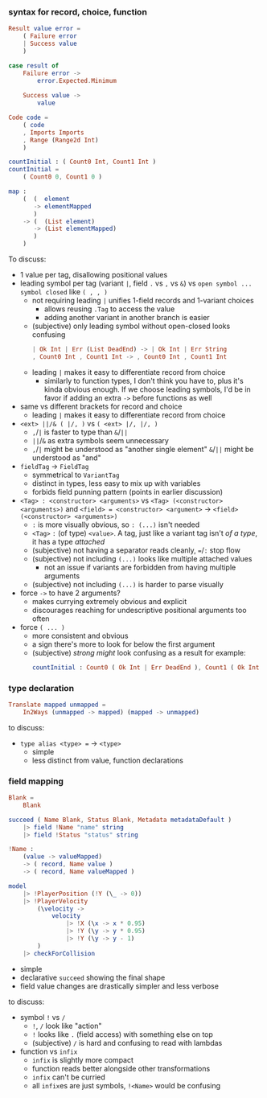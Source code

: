 ### syntax for record, choice, function

```elm
Result value error =
    ( Failure error
    | Success value
    )

case result of
    Failure error ->
        error.Expected.Minimum
    
    Success value ->
        value

Code code =
    ( code
    , Imports Imports
    , Range (Range2d Int)
    )

countInitial : ( Count0 Int, Count1 Int )
countInitial =
    ( Count0 0, Count1 0 )

map :
    (  (  element
       -> elementMapped
       )
    -> (  (List element)
       -> (List elementMapped)
       )
    )
```

To discuss:
  - 1 value per tag, disallowing positional values
  - leading symbol per tag (variant `|`, field `.` vs `,` vs `&`)
    vs `open symbol ... symbol closed` like `( , , )`
      - not requiring leading `|` unifies 1-field records and 1-variant choices
          - allows reusing `.Tag` to access the value
          - adding another variant in another branch is easier
      - (subjective)
        only leading symbol without open-closed looks confusing
        ```elm
        | Ok Int | Err (List DeadEnd) -> | Ok Int | Err String
        , Count0 Int , Count1 Int -> , Count0 Int , Count1 Int
        ```
      - leading `|` makes it easy to differentiate
        record from choice
          - similarly to function types, I don't think you have to,
            plus it's kinda obvious enough.
            If we choose leading symbols,
            I'd be in favor if adding an extra `->` before functions as well
  - same vs different brackets for record and choice
      - leading `|` makes it easy to differentiate
        record from choice
  - `<ext> ||/& ( |/, )` vs `( <ext> |/, |/, )`
      - `,`/`|` is faster to type than `&`/`||`
      - `||`/`&` as extra symbols seem unnecessary
      - `,`/`|` might be understood as "another single element"
        `&`/`||` might be understood as "and"
  - `fieldTag` → `FieldTag`
      - symmetrical to `VariantTag`
      - distinct in types, less easy to mix up with variables
      - forbids field punning pattern (points in earlier discussion)
  - `<Tag> : <constructor> <arguments>` vs `<Tag> (<constructor> <arguments>)` and
    `<field> = <constructor> <argument>` → `<field> (<constructor> <arguments>)`
      - `:` is more visually obvious, so `: (...)` isn't needed
      - `<Tag>` `:` (of type) `<value>`.
        A tag, just like a variant tag isn't _of a type_, it has a type _attached_
      - (subjective) not having a separator reads cleanly, `=`/`:` stop flow
      - (subjective) not including `(...)` looks like multiple attached values
          - not an issue if variants are forbidden from having multiple arguments
      - (subjective) not including `(...)` is harder to parse visually
  - force `->` to have 2 arguments?
      - makes currying extremely obvious and explicit
      - discourages reaching for undescriptive positional arguments too often
  - force `( ... )`
      - more consistent and obvious
      - a sign there's more to look for below the first argument
      - (subjective) _strong might_ look confusing as a result for example:
        ```elm
        countInitial : Count0 ( Ok Int | Err DeadEnd ), Count1 ( Ok Int | Err DeadEnd )
        ```

### type declaration

```elm
Translate mapped unmapped =
    In2Ways (unmapped -> mapped) (mapped -> unmapped)
```

to discuss:
- `type alias <type> =` → `<type>`
    - simple
    - less distinct from value, function declarations

### field mapping

```elm
Blank =
    Blank

succeed ( Name Blank, Status Blank, Metadata metadataDefault )
    |> field !Name "name" string
    |> field !Status "status" string

!Name :
    (value -> valueMapped)
    -> ( record, Name value )
    -> ( record, Name valueMapped )

model
    |> !PlayerPosition (!Y (\_ -> 0))
    |> !PlayerVelocity
        (\velocity ->
            velocity
                |> !X (\x -> x * 0.95)
                |> !Y (\y -> y * 0.95)
                |> !Y (\y -> y - 1)
        )
    |> checkForCollision
```

  - simple
  - declarative `succeed` showing the final shape
  - field value changes are drastically simpler and less verbose

to discuss:
  - symbol `!` vs `/`
      - `!`, `/` look like "action"
      - `!` looks like `.` (field access) with something else on top
      - (subjective) `/` is hard and confusing to read with lambdas
  - function vs `infix`
      - `infix` is slightly more compact
      - function reads better alongside other transformations
      - `infix` can't be curried
      - all `infix`es are just symbols, `!<Name>` would be confusing
